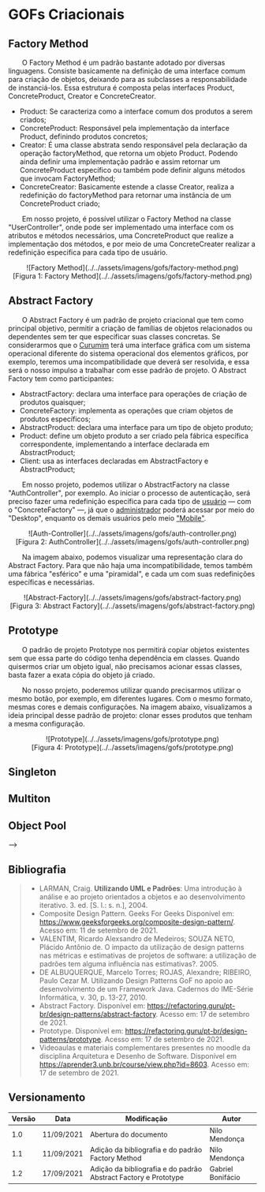 # GOFs Criacionais

## Factory Method

&emsp;&emsp;O Factory Method é um padrão bastante adotado por diversas linguagens. Consiste basicamente na definição de uma interface comum para criação de objetos, deixando para as subclasses a responsabilidade de instanciá-los. Essa estrutura é composta pelas interfaces Product, ConcreteProduct, Creator e ConcreteCreator.

- Product: Se caracteriza como a interface comum dos produtos a serem criados;
- ConcreteProduct: Responsável pela implementação da interface Product, definindo produtos concretos;
- Creator: É uma classe abstrata sendo responsável pela declaração da operação factoryMethod, que retorna um objeto Product. Podendo ainda definir uma implementação padrão e assim retornar um ConcreteProduct específico ou também pode definir alguns métodos que invocam FactoryMethod;
- ConcreteCreator: Basicamente estende a classe Creator, realiza a redefinição do factoryMethod para retornar uma instância de um ConcreteProduct criado;

&emsp;&emsp;Em nosso projeto, é possível utilizar o Factory Method na classe "UserController", onde pode ser implementado uma interface com os atributos e métodos necessários, uma ConcreteProduct que realize a implementação dos métodos, e por meio de uma ConcreteCreater realizar a redefinição especifica para cada tipo de usuário.

<center>
	![Factory Method](../../assets/imagens/gofs/factory-method.png)<br>
	[Figura 1: Factory Method](../../assets/imagens/gofs/factory-method.png)
</center>

## Abstract Factory

&emsp;&emsp;O Abstract Factory é um padrão de projeto criacional que tem como principal objetivo, permitir a criação de famílias de objetos relacionados ou dependentes sem ter que especificar suas classes concretas. Se considerarmos que o [Curumim](https://github.com/UnBArqDsw2021-1/2021.1_G6_Curumim) terá uma interface gráfica com um sistema operacional diferente do sistema operacional dos elementos gráficos, por exemplo, teremos uma incompatibilidade que deverá ser resolvida, e essa será o nosso impulso a trabalhar com esse padrão de projeto. O Abstract Factory tem como participantes:

- AbstractFactory: declara uma interface para operações de criação de produtos quaisquer;
- ConcreteFactory: implementa as operações que criam objetos de produtos específicos;
- AbstractProduct: declara uma interface para um tipo de objeto produto;
- Product: define um objeto produto a ser criado pela fábrica específica correspondente, implementando a interface declarada em AbstractProduct;
- Client: usa as interfaces declaradas em AbstractFactory e AbstractProduct;

&emsp;&emsp;Em nosso projeto, podemos utilizar o AbstractFactory na classe "AuthController", por exemplo. Ao iniciar o processo de autenticação, será preciso fazer uma redefinição específica para cada tipo de [usuário](../../base/requisitos/modelagem/lexicos/#lexico-usuario) — com o "ConcreteFactory" —, já que o [administrador](../../base/requisitos/modelagem/lexicos/#lexico-administrador) poderá acessar por meio do "Desktop", enquanto os demais usuários pelo meio ["Mobile"](../../base/requisitos/modelagem/lexicos/#lexico-mobile).

<center>
	![Auth-Controller](../../assets/imagens/gofs/auth-controller.png)<br>
	[Figura 2: AuthController](../../assets/imagens/gofs/auth-controller.png)
</center>

&emsp;&emsp;Na imagem abaixo, podemos visualizar uma representação clara do Abstract Factory. Para que não haja uma incompatibilidade, temos também uma fábrica "esférico" e uma "piramidal", e cada um com suas redefinições específicas e necessárias.

<center>
	![Abstract-Factory](../../assets/imagens/gofs/abstract-factory.png)<br>
	[Figura 3: Abstract Factory](../../assets/imagens/gofs/abstract-factory.png)
</center>

## Prototype

&emsp;&emsp;O padrão de projeto Prototype nos permitirá copiar objetos existentes sem que essa parte do código tenha dependência em classes. Quando quisermos criar um objeto igual, não precisamos acionar essas classes, basta fazer a exata cópia do objeto já criado. 

&emsp;&emsp;No nosso projeto, poderemos utilizar quando precisarmos utilizar o mesmo botão, por exemplo, em diferentes lugares. Com o mesmo formato, mesmas cores e demais configurações. Na imagem abaixo, visualizamos a ideia principal desse padrão de projeto: clonar esses produtos que tenham a mesma configuração. 

<center>
	![Prototype](../../assets/imagens/gofs/prototype.png)<br>
	[Figura 4: Prototype](../../assets/imagens/gofs/prototype.png)
</center>

## Singleton

## Multiton

## Object Pool
-->

## Bibliografia

> - LARMAN, Craig. <b>Utilizando UML e Padrões</b>: Uma introdução à análise e ao projeto orientados a objetos e ao desenvolvimento iterativo. 3. ed. [S. l.: s. n.], 2004.
> - Composite Design Pattern. Geeks For Geeks Disponível em: <https://www.geeksforgeeks.org/composite-design-pattern/>. Acesso em: 11 de setembro de 2021.
> - VALENTIM, Ricardo Alexsandro de Medeiros; SOUZA NETO, Plácido Antônio de. O impacto da utilização de design patterns nas métricas e estimativas de projetos de software: a utilização de padrões tem alguma influência nas estimativas?. 2005.
> - DE ALBUQUERQUE, Marcelo Torres; ROJAS, Alexandre; RIBEIRO, Paulo Cezar M. Utilizando Design Patterns GoF no apoio ao desenvolvimento de um Framework Java. Cadernos do IME-Série Informática, v. 30, p. 13-27, 2010.
> - Abstract Factory. Disponível em: <https://refactoring.guru/pt-br/design-patterns/abstract-factory>. Acesso em: 17 de setembro de 2021.
> - Prototype. Disponível em: <https://refactoring.guru/pt-br/design-patterns/prototype>. Acesso em: 17 de setembro de 2021.
> - Videoaulas e materiais complementares presentes no moodle da disciplina Arquitetura e Desenho de Software. Disponível em https://aprender3.unb.br/course/view.php?id=8603. Acesso em: 17 de setembro de 2021.

## Versionamento
| Versão | Data | Modificação | Autor |
|--|--|--|--|
|1.0|11/09/2021| Abertura do documento | Nilo Mendonça |
|1.1|11/09/2021| Adição da bibliografia e do padrão Factory Method | Nilo Mendonça |
|1.2|17/09/2021| Adição da bibliografia e do padrão Abstract Factory e Prototype | Gabriel Bonifácio |